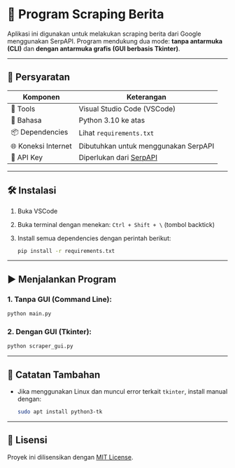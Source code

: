 # 📰 Program Scraping Berita

Aplikasi ini digunakan untuk melakukan scraping berita dari Google menggunakan SerpAPI. Program mendukung dua mode: **tanpa antarmuka (CLI)** dan **dengan antarmuka grafis (GUI berbasis Tkinter)**.

---

## 📌 Persyaratan

| Komponen         | Keterangan                                      |
|------------------|--------------------------------------------------|
| 🧰 Tools          | Visual Studio Code (VSCode)                     |
| 🐍 Bahasa         | Python 3.10 ke atas                             |
| 📦 Dependencies   | Lihat `requirements.txt`                        |
| 🌐 Koneksi Internet | Dibutuhkan untuk menggunakan SerpAPI           |
| 🔑 API Key        | Diperlukan dari [SerpAPI](https://serpapi.com/) |

---

## 🛠 Instalasi

1. Buka VSCode
2. Buka terminal dengan menekan: `Ctrl + Shift + \` (tombol backtick)
3. Install semua dependencies dengan perintah berikut:

   ```bash
   pip install -r requirements.txt
   ```

---

## ▶️ Menjalankan Program

### 1. Tanpa GUI (Command Line):
```bash
python main.py
```

### 2. Dengan GUI (Tkinter):
```bash
python scraper_gui.py
```

---

## 📝 Catatan Tambahan

- Jika menggunakan Linux dan muncul error terkait `tkinter`, install manual dengan:
  ```bash
  sudo apt install python3-tk
  ```

---

## 📄 Lisensi
Proyek ini dilisensikan dengan [MIT License](LICENSE).

